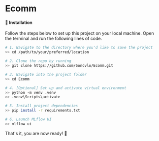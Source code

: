 # Ecomm

#### 🚀 Installation

Follow the steps below to set up this project on your local machine.
Open the terminal and run the following lines of code.

```bash
# 1. Navigate to the directory where you'd like to save the project
>> cd /path/to/your/preferred/location

# 2. Clone the repo by running
>> git clone https://github.com/6oncvlo/Ecomm.git

# 3. Navigate into the project folder
>> cd Ecomm

# 4. [Optional] Set up and activate virtual environment
>> python -m venv .venv  
>> .venv\Scripts\activate

# 5. Install project dependencies
>> pip install -r requirements.txt

# 6. Launch MLflow UI
>> mlflow ui
```

That's it, you are now ready! 🚀
